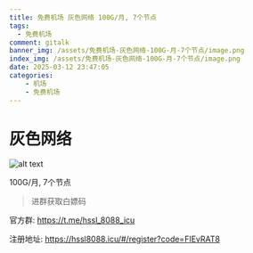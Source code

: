 ```yaml
---
title: 免费机场 灰色网络 100G/月, 7个节点
tags:
  - 免费机场
comment: gitalk
banner_img: /assets/免费机场-灰色网络-100G-月-7个节点/image.png
index_img: /assets/免费机场-灰色网络-100G-月-7个节点/image.png
date: 2025-03-12 23:47:05
categories: 
    - 机场
    - 免费机场
---
```

# 灰色网络 

![alt text](/assets/免费机场-灰色网络-100G-月-7个节点/image.png)

100G/月, 7个节点

> 进群获取白嫖码

官方群: https://t.me/hssl_8088_icu

注册地址: https://hssl8088.icu/#/register?code=FIEvRAT8